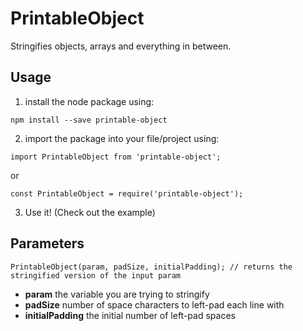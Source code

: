 # PrintableObject
Stringifies objects, arrays and everything in between.

## Usage
1. install the node package using:
  ```
  npm install --save printable-object
  ```
2. import the package into your file/project using:

  ```
  import PrintableObject from 'printable-object';
  ```
  or
  
  ```
  const PrintableObject = require('printable-object');
  ```
3. Use it! (Check out the example)

## Parameters
```
PrintableObject(param, padSize, initialPadding); // returns the stringified version of the input param
```

- **param** the variable you are trying to stringify
- **padSize** number of space characters to left-pad each line with
- **initialPadding** the initial number of left-pad spaces
